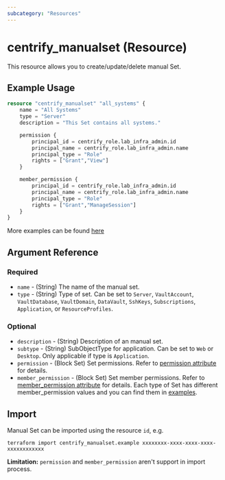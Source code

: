 ```yaml
---
subcategory: "Resources"
---
```


# centrify_manualset (Resource)

This resource allows you to create/update/delete manual Set.

## Example Usage

```terraform
resource "centrify_manualset" "all_systems" {
    name = "All Systems"
    type = "Server"
    description = "This Set contains all systems."

    permission {
        principal_id = centrify_role.lab_infra_admin.id
        principal_name = centrify_role.lab_infra_admin.name
        principal_type = "Role"
        rights = ["Grant","View"]
    }

    member_permission {
        principal_id = centrify_role.lab_infra_admin.id
        principal_name = centrify_role.lab_infra_admin.name
        principal_type = "Role"
        rights = ["Grant","ManageSession"]
    }
}
```

More examples can be found [here](https://github.com/marcozj/terraform-provider-centrifyvault/tree/main/examples/centrify_manualset)

## Argument Reference

### Required

- `name` - (String) The name of the manual set.
- `type` - (String) Type of set. Can be set to `Server`, `VaultAccount`, `VaultDatabase`, `VaultDomain`, `DataVault`, `SshKeys`, `Subscriptions`, `Application`, or `ResourceProfiles`.

### Optional

- `description` - (String) Description of an manual set.
- `subtype` - (String) SubObjectType for application. Can be set to `Web` or `Desktop`. Only applicable if type is `Application`.
- `permission` - (Block Set) Set permissions. Refer to [permission attribute](./attribute_permission.md) for details.
- `member_permission` - (Block Set) Set member permissions. Refer to [member_permission attribute](./attribute_permission.md) for details. Each type of Set has different member_permission values and you can find them in [examples](https://github.com/marcozj/terraform-provider-centrifyvault/tree/main/examples/centrify_manualset).

## Import

Manual Set can be imported using the resource `id`, e.g.

```shell
terraform import centrify_manualset.example xxxxxxxx-xxxx-xxxx-xxxx-xxxxxxxxxxxx
```

**Limitation:** `permission` and `member_permission` aren't support in import process.

